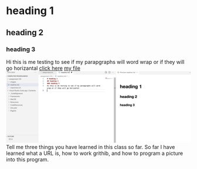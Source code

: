# heading 1
## heading 2
### heading 3
Hi this is me testing to see if my parapgraphs will word wrap or if they will go horizantal
[click here](https://www.amazon.com/?tag=amazusnavi-20&hvadid=381823327651&hvpos=&hvnetw=g&hvrand=13520727744267295082&hvpone=&hvptwo=&hvqmt=e&hvdev=c&hvdvcmdl=&hvlocint=&hvlocphy=9060556&hvtargid=kwd-10573980&ref=pd_sl_7j18redljs_e&hydadcr=28883_11845442&gclid=Cj0KCQiA54KfBhCKARIsAJzSrdo2SkhTsrXJD4oN-ENNsT-nYpXt4fFidLzO7UQ1X4jYtIUWGPI7rIcaAjV8EALw_wcB)
[my file](./responses.txt)
![screenshot](./images/screenshot.png)
Tell me three things you have learned in this class so far.
So far I have learned what a URL is, how to work grithib, and how to program a picture into this program.